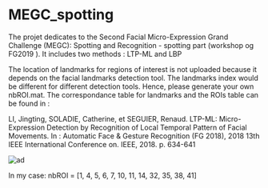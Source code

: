 # MEGC_spotting
The projet dedicates to the Second Facial Micro-Expression Grand Challenge (MEGC): Spotting and Recognition - spotting part (workshop og FG2019 ).
It includes two methods : LTP-ML and LBP

The location of landmarks for regions of interest is not uploaded because it depends on the facial landmarks detection tool. The landmarks index would be different for different detection tools. Hence, please generate your own nbROI.mat. The correspondance table for landmarks and the ROIs table can be found in :

LI, Jingting, SOLADIE, Catherine, et SEGUIER, Renaud. LTP-ML: Micro-Expression Detection by Recognition of Local Temporal Pattern of Facial Movements. In : Automatic Face & Gesture Recognition (FG 2018), 2018 13th IEEE International Conference on. IEEE, 2018. p. 634-641 

![ad](https://github.com/jingtingEmmaLi/MEGC_spotting/exempleROI.png)

In my case: nbROI = [1, 4, 5, 6, 7, 10, 11, 14, 32, 35, 38, 41]
